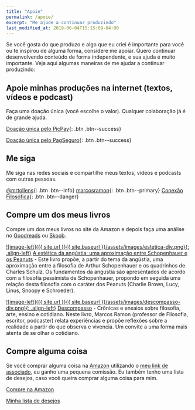 ```yaml
---
title: "Apoie"
permalink: /apoie/
excerpt: "Me ajude a continuar produzindo"
last_modified_at: 2019-06-04T15:15:09-04:00
---
```


Se você gosta do que produzo e algo que eu criei é importante para você ou te inspirou de alguma forma, considere me apoiar. Quero continuar desenvolvendo conteúdo de forma independente, e sua ajuda é muito importante. Veja aqui algumas maneiras de me ajudar a continuar produzindo:

## Apoie minhas produções na internet (textos, vídeos e podcast)

Faça uma doação única (você escolhe o valor). Qualquer colaboração já é de grande ajuda. 

[<i class="fas fa-hand-holding-usd"></i> Doação única pelo PicPay](https://app.picpay.com/user/marcosramon){: .btn .btn--success}

[<i class="fas fa-hand-holding-usd"></i> Doação única pelo PagSeguro](https://pag.ae/7VyVHU82P){: .btn .btn--success}

## Me siga

Me siga nas redes sociais e compartilhe meus textos, vídeos e podcasts com outras pessoas.

[<i class="fab fa-twitter"></i> @mrtollens](https://twitter.com/mrtollens){: .btn .btn--info} 
[<i class="fab fa-goodreads-g"></i> marcosramon](https://www.goodreads.com/author/show/16012578.Marcos_Ramon){: .btn .btn--primary} 
[<i class="fab fa-youtube"></i> Conexão Filosófica](http://youtube.com/conexaofilosofica){: .btn .btn--danger}

## Compre um dos meus livros

Compre um dos meus livros no site da Amazon e depois faça uma análise no [Goodreads](https://www.goodreads.com/author/show/16012578.Marcos_Ramon) ou [Skoob](https://www.skoob.com.br/descompasso-841935ed847109.html).

<a href="https://amzn.to/2XAkrWF" target="_blank">![image-left]({{ site.url }}{{ site.baseurl }}/assets/images/estetica-div.png){: .align-left}</a> [A estética da angústia: uma aproximação entre Schopenhauer e os Peanuts](https://amzn.to/2XAkrWF) - Este livro propõe, a partir do tema da angústia, uma aproximação entre a filosofia de Arthur Schopenhauer e os quadrinhos de Charles Schulz. Os fundamentos da angústia são apresentados de acordo com a filosofia pessimista de Schopenhauer, propondo em seguida uma relação desta filosofia com o caráter dos Peanuts (Charlie Brown, Lucy, Linus, Snoopy e Schroeder).

<a href="https://amzn.to/2XvjDlH" target="_blank">![image-left]({{ site.url }}{{ site.baseurl }}/assets/images/descompasso-div.png){: .align-left}</a> [Descompasso](https://amzn.to/2XvjDlH) - Crônicas e ensaios sobre filosofia, arte, ensino e cotidiano. Neste livro, Marcos Ramon (professor de Filosofia, escritor, podcaster) relata experiências e propõe reflexões sobre a realidade a partir do que observa e vivencia. Um convite a uma forma mais atenta de se olhar o cotidiano.

## Compre alguma coisa

Se você comprar alguma coisa na [Amazon](https://www.amazon.com.br/?&_encoding=UTF8&tag=marcramo-20&linkCode=ur2&linkId=aad24eb81b50d91ca9706a1565e538a2&camp=1789&creative=9325) utilizando o [meu link de associado](https://www.amazon.com.br/?&_encoding=UTF8&tag=marcramo-20&linkCode=ur2&linkId=aad24eb81b50d91ca9706a1565e538a2&camp=1789&creative=9325), eu ganho uma pequena comissão. Eu também tenho uma lista de desejos, caso você queira comprar alguma coisa para mim. 

<a href="https://www.amazon.com.br/?&_encoding=UTF8&tag=marcramo-20&linkCode=ur2&linkId=aad24eb81b50d91ca9706a1565e538a2&camp=1789&creative=9325" onclick="ga(&quot;send&quot;,&quot;event&quot;,&quot;link&quot;,&quot;click&quot;,&quot;Shop Amazon&quot;)" class="btn btn--warning"><i class="fab fa-amazon"></i> Compre na Amazon </a> 

<a href="https://www.amazon.com.br/hz/wishlist/ls/37BY4FEADOM8T?ref_=wl_share" onclick="ga(&quot;send&quot;,&quot;event&quot;,&quot;link&quot;,&quot;click&quot;,&quot;Amazon Wish List&quot;)" class="btn btn--warning"><i class="fab fa-amazon"></i> Minha lista de desejos</a>
